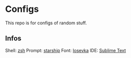 # Configs

This repo is for configs of random stuff.

## Infos

Shell: [zsh](https://www.zsh.org/)
Prompt: [starship](https://starship.rs/)
Font: [Iosevka](https://github.com/be5invis/Iosevka)
IDE: [Sublime Text](https://www.sublimetext.com/)
